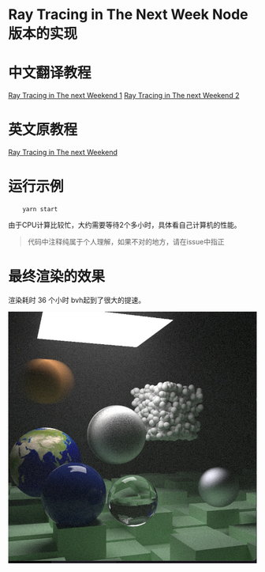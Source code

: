 # Ray Tracing in The Next Week Node版本的实现

# 中文翻译教程
[Ray Tracing in The next Weekend 1](https://zhuanlan.zhihu.com/p/371183553)
[Ray Tracing in The next Weekend 2](https://zhuanlan.zhihu.com/p/371226369)

# 英文原教程

[Ray Tracing in The next Weekend](https://raytracing.github.io/books/RayTracingTheNextWeek.html)


# 运行示例

```shell
    yarn start
```
由于CPU计算比较忙，大约需要等待2个多小时，具体看自己计算机的性能。

> 代码中注释纯属于个人理解，如果不对的地方，请在issue中指正

# 最终渲染的效果
渲染耗时 36 个小时 bvh起到了很大的提速。 

![](./ppm/1668496073464.jpg)


